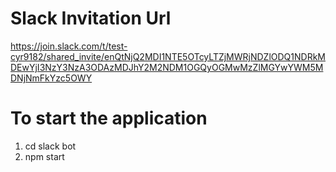 # Slack Invitation Url
https://join.slack.com/t/test-cyr9182/shared_invite/enQtNjQ2MDI1NTE5OTcyLTZjMWRjNDZlODQ1NDRkMDEwYjI3NzY3NzA3ODAzMDJhY2M2NDM1OGQyOGMwMzZlMGYwYWM5MDNjNmFkYzc5OWY


# To start the application
1) cd slack bot
2) npm start
